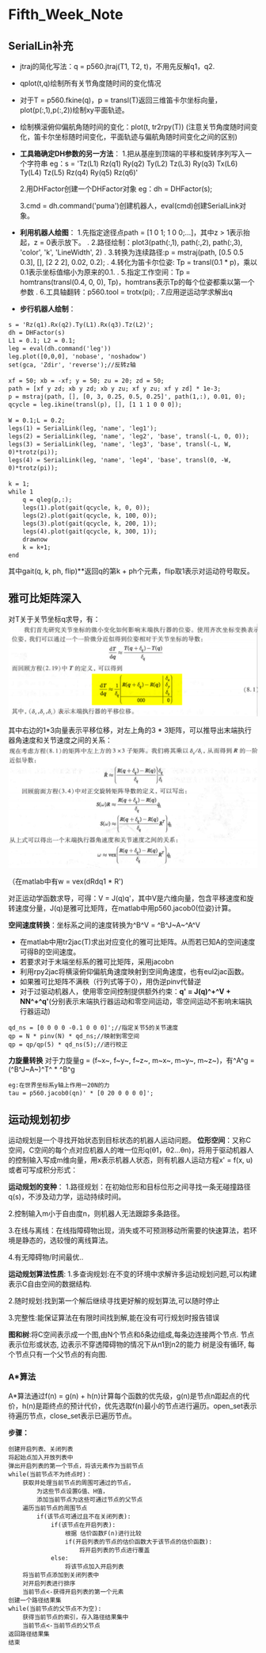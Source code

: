 # Fifth_Week_Note

## SerialLin补充
* jtraj的简化写法：q = p560.jtraj(T1, T2, t)，不用先反解q1，q2.
* qplot(t,q)绘制所有关节角度随时间的变化情况
* 对于T = p560.fkine(q)，p = transl(T)返回三维笛卡尔坐标向量，plot(p(:,1),p(:,2))绘制xy平面轨迹。
* 绘制横滚俯仰偏航角随时间的变化：plot(t, tr2rpy(T))
  (注意关节角度随时间变化，笛卡尔坐标随时间变化，平面轨迹与偏航角随时间变化之间的区别)
* **工具箱确定DH参数的另一方法**：
  1.把从基座到顶端的平移和旋转序列写入一个字符串
  eg：s = 'Tz(L1) Rz(q1) Ry(q2) Ty(L2) Tz(L3) Ry(q3) Tx(L6) Ty(L4) Tz(L5) Rz(q4) Ry(q5) Rz(q6)'

  2.用DHFactor创建一个DHFactor对象
  eg：dh = DHFactor(s);

  3.cmd = dh.command('puma')创建机器人，eval(cmd)创建SerialLink对象。
* **利用机器人绘图**：
  1.先指定途径点path = [1 0 1; 1 0 0;...]，其中z > 1表示抬起，z = 0表示放下。
.
  2.路径绘制：plot3(path(:,1), path(:,2), path(:,3), 'color', 'k', 'LineWidth', 2)
.
  3.转换为连续路径:p = mstraj(path, [0.5 0.5 0.3], [], [2 2 2], 0.02, 0.2);
.
  4.转化为笛卡尔位姿: Tp = transl(0.1 * p)，乘以0.1表示坐标值缩小为原来的0.1.
.
  5.指定工作空间：Tp = homtrans(transl(0.4, 0, 0), Tp)，homtrans表示Tp的每个位姿都乘以第一个参数
.
  6.工具轴翻转：p560.tool = trotx(pi);
.
  7.应用逆运动学求解出q

* **步行机器人绘制**：
```
s = 'Rz(q1).Rx(q2).Ty(L1).Rx(q3).Tz(L2)';
dh = DHFactor(s)
L1 = 0.1; L2 = 0.1;
leg = eval(dh.command('leg'))
leg.plot([0,0,0], 'nobase', 'noshadow')
set(gca, 'Zdir', 'reverse');//反转z轴

xf = 50; xb = -xf; y = 50; zu = 20; zd = 50;
path = [xf y zd; xb y zd; xb y zu; xf y zu; xf y zd] * 1e-3;
p = mstraj(path, [], [0, 3, 0.25, 0.5, 0.25]', path(1,:), 0.01, 0);
qcycle = leg.ikine(transl(p), [], [1 1 1 0 0 0]);

W = 0.1;L = 0.2;
legs(1) = SerialLink(leg, 'name', 'leg1');
legs(2) = SerialLink(leg, 'name', 'leg2', 'base', transl(-L, 0, 0));
legs(3) = SerialLink(leg, 'name', 'leg3', 'base', transl(-L, W, 0)*trotz(pi));
legs(4) = SerialLink(leg, 'name', 'leg4', 'base', transl(0, -W, 0)*trotz(pi));

k = 1;
while 1
    q = qleg(p,:);
    legs(1).plot(gait(qcycle, k, 0, 0));
    legs(2).plot(gait(qcycle, k, 100, 0));
    legs(3).plot(gait(qcycle, k, 200, 1));
    legs(4).plot(gait(qcycle, k, 300, 1));
    drawnow
    k = k+1;
end
```
其中gait(q, k, ph, flip)**返回q的第k + ph个元素，flip取1表示对运动符号取反。

## 雅可比矩阵深入
对T关于关节坐标q求导，有：
![](https://github.com/AllaNewmoon/-/blob/main/QQ%E5%9B%BE%E7%89%8720230418215806.png?raw=true)

其中右边的1*3向量表示平移位移，对左上角的3 * 3矩阵，可以推导出末端执行器角速度和关节速度之间的关系：
![](https://github.com/AllaNewmoon/-/blob/main/QQ%E5%9B%BE%E7%89%8720230418223359.png?raw=true)

（在matlab中有w = vex(dRdq1 * R')

对正运动学函数求导，可得：V = J(q)q'，其中V是六维向量，包含平移速度和旋转速度分量，J(q)是雅可比矩阵，在matlab中用p560.jacob0(位姿)计算。

**空间速度转换**：坐标系之间的速度转换为^B^V = ^B^J~A~^A^V
* 在matlab中用tr2jac(T)求出对应变化的雅可比矩阵。从而若已知A的空间速度可得B的空间速度。
* 若要求对于末端坐标系的雅可比矩阵，采用jacobn
* 利用rpy2jac将横滚俯仰偏航角速度映射到空间角速度，也有eul2jac函数。
* 如果雅可比矩阵不满秩（行列式等于0），用伪逆pinv代替逆
* 对于过驱动机器人，使用零空间控制提供额外约束：**q' = J(q)^+^V + NN^+^q'**(分别表示末端执行器运动和零空间运动，零空间运动不影响末端执行器运动)
```
qd_ns = [0 0 0 0 -0.1 0 0 0]';//指定关节5的关节速度
qp = N * pinv(N) * qd_ns;//映射到零空间
qp = qp/qp(5) * qd_ns(5);//进行校正
```

**力旋量转换**
对于力旋量g = (f~x~, f~y~, f~z~, m~x~, m~y~, m~z~)，有^A^g = (^B^J~A~)^T^ * ^B^g
```
eg:在世界坐标系y轴上作用一20N的力
tau = p560.jacob0(qn)' * [0 20 0 0 0 0]';
```

## 运动规划初步
运动规划是一个寻找开始状态到目标状态的机器人运动问题。
**位形空间**：又称C空间，C空间的每个点对应机器人的唯一位形q(θ1，θ2...θn)，将用于驱动机器人的控制输入写成m维向量，用x表示机器人状态，则有机器人运动方程x' = f(x, u)
或者可写成积分形式：

**运动规划的变种**：
1.路径规划：在初始位形和目标位形之间寻找一条无碰撞路径q(s)，不涉及动力学，运动持续时间。

2.控制输入m小于自由度n，则机器人无法跟踪多条路径。

3.在线与离线：在线指障碍物出现，消失或不可预测移动所需要的快速算法，若环境是静态的，选较慢的离线算法。

4.有无障碍物/时间最优..

**运动规划算法性质**:
1.多查询规划:在不变的环境中求解许多运动规划问题,可以构建表示C自由空间的数据结构.

2.随时规划:找到第一个解后继续寻找更好解的规划算法,可以随时停止

3.完整性:能保证算法在有限时间找到解,能在没有可行规划时报告错误

**图和树**:将C空间表示成一个图,由N个节点和δ条边组成,每条边连接两个节点. 节点表示位形或状态, 边表示不穿透障碍物的情况下从n1到n2的能力
树是没有循环, 每个节点只有一个父节点的有向图.

### A*算法
A*算法通过f(n) = g(n) + h(n)计算每个函数的优先级，g(n)是节点n距起点的代价，h(n)是距终点的预计代价，优先选取f(n)最小的节点进行遍历。open_set表示待遍历节点，close_set表示已遍历节点。

**步骤：**
```
创建开启列表、关闭列表
将起始点加入开放列表中
弹出开启列表的第一个节点，将该元素作为当前节点
while(当前节点不为终点时)：	
	获取并处理当前节点的周围可通过的节点，
		为这些节点设置G值、H值，
		添加当前节点为这些可通过节点的父节点
	遍历当前节点的周围节点
		if(该节点可通过且不在关闭列表):
			if(该节点在开启列表):
				根据 估价函数F(n)进行比较
				if(开启列表的节点的估价函数大于该节点的估价函数):
					将开启列表的节点进行覆盖
			else:
				将该节点加入开启列表
	将当前节点添加到关闭列表中
	对开启列表进行排序
	当前节点<-获得开启列表的第一个元素
创建一个路径结果集
while(当前节点的父节点不为空):
	获得当前节点的索引，存入路径结果集中
	当前节点<-当前节点的父节点
返回路径结果集
结束
```
